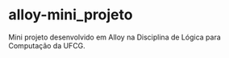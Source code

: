 # alloy-mini_projeto
Mini projeto desenvolvido em Alloy na Disciplina de Lógica para Computação da UFCG.
